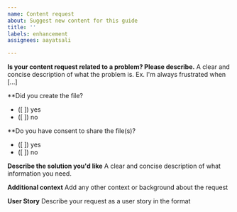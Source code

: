 ```yaml
---
name: Content request
about: Suggest new content for this guide
title: ''
labels: enhancement
assignees: aayatsali

---
```


**Is your content request related to a problem? Please describe.**
A clear and concise description of what the problem is. Ex. I'm always frustrated when [...]

**Did you create the file? 
- ([ ]) yes 
- ([ ]) no

**Do you have consent to share the file(s)?
- ([ ]) yes 
- ([ ]) no

**Describe the solution you'd like**
A clear and concise description of what information you need.

**Additional context**
Add any other context or background about the request

**User Story**
Describe your request as a user story in the format
